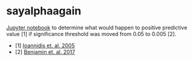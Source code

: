 # sayalphaagain
[Jupyter notebook](http://nbviewer.jupyter.org/github/pbeukema/sayalphaagain/blob/master/simulations.ipynb) to determine what would happen to positive predictive value [1] if significance threshold was moved from 0.05 to 0.005 [2]. 

* [1] [Ioannidis et. al. 2005](http://journals.plos.org/plosmedicine/article?id=10.1371/journal.pmed.0020124) 
* [2] [Benjamin et. al. 2017](https://www.nature.com/articles/s41562-017-0189-z)
